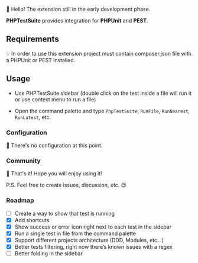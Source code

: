 👋 Hello! The extension still in the early development phase.


**PHPTestSuite** provides integration for **PHPUnit** and **PEST**.

## Requirements

💡 In order to use this extension project must contain composer.json file with a PHPUnit or PEST installed.

## Usage

* Use PHPTestSuite sidebar (double click on the test inside a file will run it or use context menu to run a file)
- Open the command palette and type `PhpTestSuite`, `RunFile`, `RunNearest`, `RunLatest`, etc.

### Configuration
🎈 There's no configuration at this point.

### Community
👋 That's it! Hope you will enjoy using it!

P.S. Feel free to create issues, discussion, etc. 😉

### Roadmap
- [ ] Create a way to show that test is running
- [x] Add shortcuts
- [x] Show success or error icon right next to each test in the sidebar
- [x] Run a single test in file from the command palette 
- [x] Support different projects architecture (DDD, Modules, etc…)
- [x] Better tests filtering, right now there’s known issues with a regex
- [ ] Better folding in the sidebar